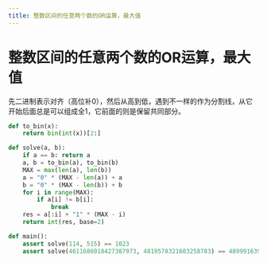 ```yaml
---
title: 整数区间的任意两个数的OR运算，最大值
---
```


# 整数区间的任意两个数的OR运算，最大值

先二进制表示对齐（高位补0），然后从高到低，遇到不一样的作为分割线，从它开始后面总是可以组成全1，它前面的则是保留共同部分。

```python
def to_bin(x):
    return bin(int(x))[2:]

def solve(a, b):
    if a == b: return a
    a, b = to_bin(a), to_bin(b)
    MAX = max(len(a), len(b))
    a = "0" * (MAX - len(a)) + a
    b = "0" * (MAX - len(b)) + b
    for i in range(MAX):
        if a[i] != b[i]:
            break
    res = a[:i] + "1" * (MAX - i)
    return int(res, base=2)

def main():
    assert solve(114, 515) == 1023
    assert solve(4611686018427387973, 4819578321603258783) == 4899916394579099647
```